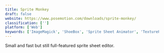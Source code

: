 ```yaml
---
title: Sprite Monkey
draft: false 
website: https://www.posemotion.com/downloads/sprite-monkey/
classification: ['']
platform: ['Web']
keywords: ['ImageMagick', 'ShoeBox', 'Sprite Sheet Animator', 'TexturePacker', 'Zwoptex', 'rucksack']
---
```

Small and fast but still full-featured sprite sheet editor.